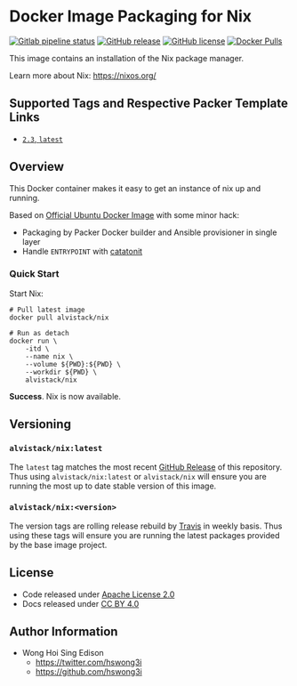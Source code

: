 # Docker Image Packaging for Nix

[![Gitlab pipeline status](https://img.shields.io/gitlab/pipeline/alvistack/docker-nix/master)](https://gitlab.com/alvistack/docker-nix/-/pipelines)
[![GitHub release](https://img.shields.io/github/release/alvistack/docker-nix.svg)](https://github.com/alvistack/docker-nix/releases)
[![GitHub license](https://img.shields.io/github/license/alvistack/docker-nix.svg)](https://github.com/alvistack/docker-nix/blob/master/LICENSE)
[![Docker Pulls](https://img.shields.io/docker/pulls/alvistack/nix.svg)](https://hub.docker.com/r/alvistack/nix/)

This image contains an installation of the Nix package manager.

Learn more about Nix: <https://nixos.org/>

## Supported Tags and Respective Packer Template Links

  - [`2.3`, `latest`](https://github.com/alvistack/docker-nix/blob/master/packer/docker-2.3/packer.json)

## Overview

This Docker container makes it easy to get an instance of nix up and running.

Based on [Official Ubuntu Docker Image](https://hub.docker.com/_/ubuntu/) with some minor hack:

  - Packaging by Packer Docker builder and Ansible provisioner in single layer
  - Handle `ENTRYPOINT` with [catatonit](https://github.com/openSUSE/catatonit)

### Quick Start

Start Nix:

    # Pull latest image
    docker pull alvistack/nix
    
    # Run as detach
    docker run \
        -itd \
        --name nix \
        --volume ${PWD}:${PWD} \
        --workdir ${PWD} \
        alvistack/nix

**Success**. Nix is now available.

## Versioning

### `alvistack/nix:latest`

The `latest` tag matches the most recent [GitHub Release](https://github.com/alvistack/docker-nix/releases) of this repository. Thus using `alvistack/nix:latest` or `alvistack/nix` will ensure you are running the most up to date stable version of this image.

### `alvistack/nix:<version>`

The version tags are rolling release rebuild by [Travis](https://travis-ci.com/alvistack/docker-nix) in weekly basis. Thus using these tags will ensure you are running the latest packages provided by the base image project.

## License

  - Code released under [Apache License 2.0](LICENSE)
  - Docs released under [CC BY 4.0](http://creativecommons.org/licenses/by/4.0/)

## Author Information

  - Wong Hoi Sing Edison
      - <https://twitter.com/hswong3i>
      - <https://github.com/hswong3i>
